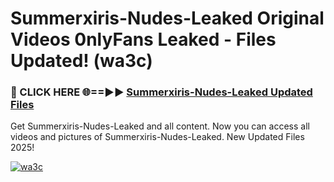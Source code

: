 # Summerxiris-Nudes-Leaked Original Videos 0nlyFans Leaked - Files Updated! (wa3c)

<h3>🔴 CLICK HERE 🌐==►► <a href="https://tinyurl.com/4mcuefdz" rel="nofollow">Summerxiris-Nudes-Leaked Updated Files</a></h3>

Get Summerxiris-Nudes-Leaked and all content. Now you can access all videos and pictures of Summerxiris-Nudes-Leaked. New Updated Files 2025!

[![wa3c](https://i.imgur.com/StAQSOY.gif)](https://tinyurl.com/4mcuefdz)
